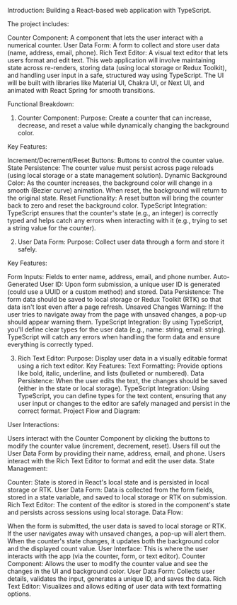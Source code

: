 Introduction:
 Building a React-based web application with TypeScript.
 
 The project includes:

Counter Component: 
A component that lets the user interact with a numerical counter.
User Data Form: A form to collect and store user data (name, address, email, phone).
Rich Text Editor: A visual text editor that lets users format and edit text.
This web application will involve maintaining state across re-renders, storing data (using local storage or Redux Toolkit), and handling user input in a safe, structured way using TypeScript. The UI will be built with libraries like Material UI, Chakra UI, or Next UI, and animated with React Spring for smooth transitions.

Functional Breakdown:
1. Counter Component:
Purpose: Create a counter that can increase, decrease, and reset a value while dynamically changing the background color.

Key Features:

Increment/Decrement/Reset Buttons: Buttons to control the counter value.
State Persistence: The counter value must persist across page reloads (using local storage or a state management solution).
Dynamic Background Color: As the counter increases, the background color will change in a smooth (Bezier curve) animation. When reset, the background will return to the original state.
Reset Functionality: A reset button will bring the counter back to zero and reset the background color.
TypeScript Integration: TypeScript ensures that the counter's state (e.g., an integer) is correctly typed and helps catch any errors when interacting with it (e.g., trying to set a string value for the counter).

2. User Data Form:
Purpose: Collect user data through a form and store it safely.

Key Features:

Form Inputs: Fields to enter name, address, email, and phone number.
Auto-Generated User ID: Upon form submission, a unique user ID is generated (could use a UUID or a custom method) and stored.
Data Persistence: The form data should be saved to local storage or Redux Toolkit (RTK) so that data isn't lost even after a page refresh.
Unsaved Changes Warning: If the user tries to navigate away from the page with unsaved changes, a pop-up should appear warning them.
TypeScript Integration: By using TypeScript, you'll define clear types for the user data (e.g., name: string, email: string). TypeScript will catch any errors when handling the form data and ensure everything is correctly typed.

3. Rich Text Editor:
Purpose: Display user data in a visually editable format using a rich text editor.
Key Features:
Text Formatting: Provide options like bold, italic, underline, and lists (bulleted or numbered).
Data Persistence: When the user edits the text, the changes should be saved (either in the state or local storage).
TypeScript Integration: Using TypeScript, you can define types for the text content, ensuring that any user input or changes to the editor are safely managed and persist in the correct format.
Project Flow and Diagram:

User Interactions:

Users interact with the Counter Component by clicking the buttons to modify the counter value (increment, decrement, reset).
Users fill out the User Data Form by providing their name, address, email, and phone.
Users interact with the Rich Text Editor to format and edit the user data.
State Management:

Counter: State is stored in React's local state and is persisted in local storage or RTK.
User Data Form: Data is collected from the form fields, stored in a state variable, and saved to local storage or RTK on submission.
Rich Text Editor: The content of the editor is stored in the component's state and persists across sessions using local storage.
Data Flow:

When the form is submitted, the user data is saved to local storage or RTK.
If the user navigates away with unsaved changes, a pop-up will alert them.
When the counter's state changes, it updates both the background color and the displayed count value.
User Interface: This is where the user interacts with the app (via the counter, form, or text editor).
Counter Component: Allows the user to modify the counter value and see the changes in the UI and background color.
User Data Form: Collects user details, validates the input, generates a unique ID, and saves the data.
Rich Text Editor: Visualizes and allows editing of user data with text formatting options.
